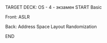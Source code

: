 TARGET DECK: OS - 4 - экзамен
START
Basic


Front: ASLR  

Back: Address Space Layout Randomization
<!--ID: 1663488760840-->
END 